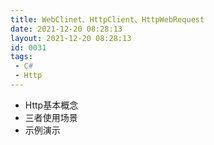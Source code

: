 ```yaml
---
title: WebClinet、HttpClient、HttpWebRequest
date: 2021-12-20 08:28:13
layout: 2021-12-20 08:28:13
id: 0031
tags:
 - C#
 - Http
---
```

 
* Http基本概念
* 三者使用场景
* 示例演示

<!--more-->
